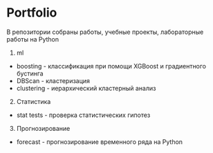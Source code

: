 # Portfolio
В репозитории собраны работы, учебные проекты, лабораторные работы на Python

1. ml
- boosting - классификация при помощи XGBoost и градиентного бустинга
- DBScan - кластеризация 
- clustering - иерархический кластерный анализ

2. Статистика
- stat tests - проверка статистических гипотез

3. Прогнозирование
- forecast - прогнозирование временного ряда на Python
